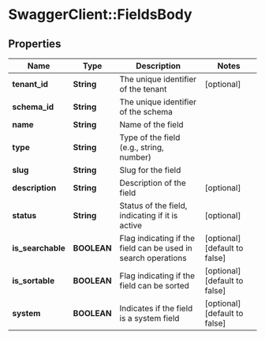# SwaggerClient::FieldsBody

## Properties
Name | Type | Description | Notes
------------ | ------------- | ------------- | -------------
**tenant_id** | **String** | The unique identifier of the tenant | [optional] 
**schema_id** | **String** | The unique identifier of the schema | 
**name** | **String** | Name of the field | 
**type** | **String** | Type of the field (e.g., string, number) | 
**slug** | **String** | Slug for the field | 
**description** | **String** | Description of the field | [optional] 
**status** | **String** | Status of the field, indicating if it is active | [optional] 
**is_searchable** | **BOOLEAN** | Flag indicating if the field can be used in search operations | [optional] [default to false]
**is_sortable** | **BOOLEAN** | Flag indicating if the field can be sorted | [optional] [default to false]
**system** | **BOOLEAN** | Indicates if the field is a system field | [optional] [default to false]

